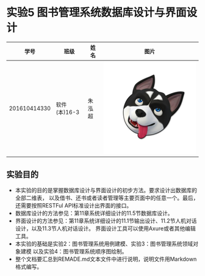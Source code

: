 实验5 图书管理系统数据库设计与界面设计
=========================
| 学号         | 班级         | 姓名 | 图片 |
|--------------|--------------|------|------|
| 201610414330 | 软件(本)16-3 | 朱泓超 |![image](https://github.com/z915287285/is_analysis/blob/master/test1/zz.jpg)
## 实验目的
+ 本实验的目的是掌握数据库设计与界面设计的初步方法。要求设计出数据库的全部二维表， 以及借书、还书或者读者管理等主要页面中的任意一个。最后，还需要按照RESTFul API标准设计出界面的接口。
+ 数据库设计的方法参见：第11章系统详细设计的11.5节数据库设计。
+ 界面设计的方法参见：第11章系统详细设计的11.1节输出设计、11.2节人机对话设计，以及11.3节人机对话设计。 界面设计工具可以使用Axure或者其他编辑工具。
+ 本实验的基础是实验2：图书管理系统用例建模、实验3：图书管理系统领域对象建模 以及实验4：图书管理系统顺序图绘制。
+ 整个文档要汇总到REMADE.md文本文件中进行说明，说明文件用Markdown格式编写。